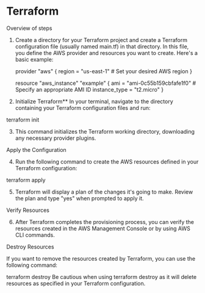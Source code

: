 # Terraform

Overview of steps

1. Create a directory for your Terraform project and create a Terraform configuration file (usually named main.tf) in that directory. In this file, you define the AWS provider and resources you want to create. Here's a basic example:

   provider "aws" {
     region = "us-east-1"  # Set your desired AWS region
   }

   resource "aws_instance" "example" {
     ami           = "ami-0c55b159cbfafe1f0"  # Specify an appropriate AMI ID
     instance_type = "t2.micro"
   }
   
2. Initialize Terraform**
In your terminal, navigate to the directory containing your Terraform configuration files and run:

terraform init

3. This command initializes the Terraform working directory, downloading any necessary provider plugins.

Apply the Configuration

4. Run the following command to create the AWS resources defined in your Terraform configuration:

terraform apply

5. Terraform will display a plan of the changes it's going to make. Review the plan and type "yes" when prompted to apply it.

Verify Resources

6. After Terraform completes the provisioning process, you can verify the resources created in the AWS Management Console or by using AWS CLI commands.

Destroy Resources

If you want to remove the resources created by Terraform, you can use the following command:

terraform destroy
Be cautious when using terraform destroy as it will delete resources as specified in your Terraform configuration.
